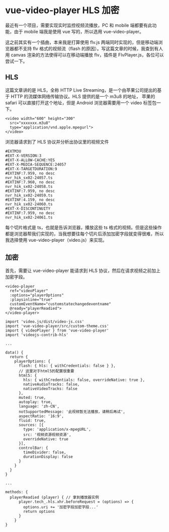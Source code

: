 # vue-video-player HLS 加密

最近有一个项目，需要实现实时监控视频流播放，PC 和 mobile 端都要有此功能，由于 mobile 端我是使用 vue 写的，所以选用 vue-video-player。

这之前其实有一个插曲，本来我是打算使用 flv.js 两端同时实现的，但是移动端浏览器都不支持 flv 格式的视频流（flash 的原因）。写这篇文章的时候，我查到有人用 canvas 渲染的方法使得可以在移动端播放 flv，插件是 FlvPlayer.js，各位可以尝试一下。

## HLS

这篇文章讲的是 HLS，全称 HTTP Live Streaming，是一个由苹果公司提出的基于 HTTP 的流媒体网络传输协议。HLS 提供的是一个 m3u8 的地址， 苹果的 safari 可以直接打开这个地址，但是 Android 浏览器需要用一个 video 标签包一下。

```
<video width="600" height="300"
  src="xxxxxxx.m3u8"
  type="application/vnd.apple.mpegurl">
</video>
```

浏览器请求到了 HLS 协议并分析出协议里的视频文件

```
#EXTM3U
#EXT-X-VERSION:3
#EXT-X-ALLOW-CACHE:YES
#EXT-X-MEDIA-SEQUENCE:24057
#EXT-X-TARGETDURATION:9
#EXTINF:7.959, no desc
nvr_hik_sx02-24057.ts
#EXTINF:7.960, no desc
nvr_hik_sx02-24058.ts
#EXTINF:7.959, no desc
nvr_hik_sx02-24059.ts
#EXTINF:4.159, no desc
nvr_hik_sx02-24060.ts
#EXT-X-DISCONTINUITY
#EXTINF:7.959, no desc
nvr_hik_sx02-24061.ts
```

每个切片格式是 ts，也就是告诉浏览器，播放这些 ts 格式的视频。但是这些操作都是浏览器帮我们实现的，当我想要往每个切片后添加加密字段就变得很难，所以我选择使用 vue-video-player（video.js）来实现。

## 加密

首先，需要让 vue-video-player 能请求到 HLS 协议，然后在请求视频之前加上加密字段。

```
<video-player
  ref="videoPlayer"
  :options="playerOptions"
  :playsinline="true"
  customEventName="customstatechangedeventname"
  @ready="playerReadied">
</video-player>

import 'video.js/dist/video-js.css'
import 'vue-video-player/src/custom-theme.css'
import { videoPlayer } from 'vue-video-player'
import 'videojs-contrib-hls'

...

data() {
  return {
    playerOptions: {
      flash: { hls: { withCredentials: false } },
      // 这里对于html5的配置很重要
      html5: {
        hls: { withCredentials: false, overrideNative: true },
        nativeAudioTracks: false,
        nativeVideoTracks: false
      },
      muted: true,
      autoplay: true,
      language: 'zh-CN',
      notSupportedMessage: '此视频暂无法播放，请稍后再试',
      aspectRatio: '16:9',
      fluid: true,
      sources: [{
        type: 'application/x-mpegURL',
        src: '视频资源视频资源',
        overrideNative: true
      }],
      controlBar: {
        timeDivider: false,
        durationDisplay: false
      }
    }
  }
}

...

methods: {
  playerReadied (player) { // 拿到播放器实例
      player.tech_.hls.xhr.beforeRequest = (options) => {
        options.uri += '加密字段加密字段...'
        return options
      }
    }
}

```
